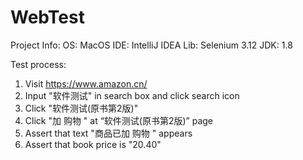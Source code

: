 # WebTest

Project Info:
OS:     MacOS
IDE:    IntelliJ IDEA
Lib:    Selenium 3.12
JDK:    1.8

Test process:
1. Visit https://www.amazon.cn/
2. Input "软件测试" in search box and click search icon
3. Click "软件测试(原书第2版)"
4. Click "加 购物 " at “软件测试(原书第2版)” page
5. Assert that text "商品已加 购物 " appears
6. Assert that book price is "20.40"